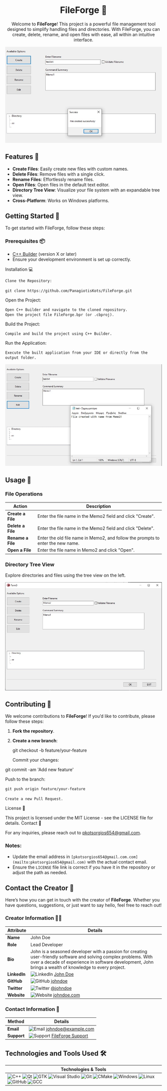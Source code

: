 <div align = "center">

# FileForge 🔨

</div>


<div align = "center">

    
Welcome to **FileForge**! This project is a powerful file management tool designed to simplify handling files and directories. With FileForge, you can create, delete, rename, and open files with ease, all within an intuitive interface.


</div>

<div align = "center">

    
![FileForge Logo](img/img.jpg) <!-- Replace with your logo URL -->


</div>


## Features 🌟

- **Create Files**: Easily create new files with custom names.
- **Delete Files**: Remove files with a single click.
- **Rename Files**: Effortlessly rename files.
- **Open Files**: Open files in the default text editor.
- **Directory Tree View**: Visualize your file system with an expandable tree view.
- **Cross-Platform**: Works on Windows platforms.

## Getting Started 🚀

To get started with FileForge, follow these steps:

### Prerequisites 📦

- [C++ Builder](https://www.embarcadero.com/products/delphi) (version X or later)
- Ensure your development environment is set up correctly.



Installation 💻

    Clone the Repository:

    git clone https://github.com/PanagiotisKots/FileForge.git
    

Open the Project:

    Open C++ Builder and navigate to the cloned repository.
    Open the project file FileForge.bpr (or .cbproj).

Build the Project:

    Compile and build the project using C++ Builder.

Run the Application:

    Execute the built application from your IDE or directly from the output folder.



![FileForge Logo](img/img2.jpg) <!-- Replace with your logo URL -->


## Usage 📘

### File Operations

| **Action**         | **Description**                                                              |
|--------------------|------------------------------------------------------------------------------|
| **Create a File**  | Enter the file name in the Memo2 field and click "Create".                   |
| **Delete a File**  | Enter the file name in the Memo2 field and click "Delete".                   |
| **Rename a File**  | Enter the old file name in Memo2, and follow the prompts to enter the new name. |
| **Open a File**    | Enter the file name in Memo2 and click "Open".                               |

### Directory Tree View

Explore directories and files using the tree view on the left.




![FileForge Logo](img/img1.jpg) <!-- Replace with your logo URL -->
## Contributing 🤝

We welcome contributions to **FileForge**! If you’d like to contribute, please follow these steps:

1. **Fork the repository**.
2. **Create a new branch**:

   git checkout -b feature/your-feature

    Commit your changes:



git commit -am 'Add new feature'

Push to the branch:



    git push origin feature/your-feature

    Create a new Pull Request.

License 📜

This project is licensed under the MIT License - see the LICENSE file for details.
Contact 📧

For any inquiries, please reach out to pkotsorgios654@gmail.com.



### Notes:
- Update the email address in `[pkotsorgios654@gmail.com.com](mailto:pkotsorgios654@gmail.com)` with the actual contact email.
- Ensure the `LICENSE` file link is correct if you have it in the repository or adjust the path as needed.





## Contact the Creator 🤝

Here’s how you can get in touch with the creator of **FileForge**. Whether you have questions, suggestions, or just want to say hello, feel free to reach out!
### Creator Information 🧑‍💻

| **Attribute**      | **Details**                                                                                          |
|--------------------|------------------------------------------------------------------------------------------------------|
| **Name**           | John Doe                                                                                             |
| **Role**           | Lead Developer                                                                                      |
| **Bio**            | John is a seasoned developer with a passion for creating user-friendly software and solving complex problems. With over a decade of experience in software development, John brings a wealth of knowledge to every project. |
| **LinkedIn**       | ![LinkedIn](https://img.shields.io/badge/LinkedIn-%230077B5.svg?style=for-the-badge&logo=linkedin&logoColor=white) [John Doe](https://linkedin.com/in/johndoe) |
| **GitHub**         | ![GitHub](https://img.shields.io/badge/GitHub-%23121011.svg?style=for-the-badge&logo=github&logoColor=white) [johndoe](https://github.com/johndoe)           |
| **Twitter**        | ![Twitter](https://img.shields.io/badge/Twitter-%231DA1F2.svg?style=for-the-badge&logo=twitter&logoColor=white) [@johndoe](https://twitter.com/johndoe)       |
| **Website**        | ![Website](https://img.shields.io/badge/Website-%234A90E2.svg?style=for-the-badge&logo=internet-explorer&logoColor=white) [johndoe.com](https://johndoe.com) |

### Contact Information 📧

| **Method**         | **Details**                                                                                          |
|--------------------|------------------------------------------------------------------------------------------------------|
| **Email**          | ![Email](https://img.shields.io/badge/email-D14836?style=for-the-badge&logo=gmail&logoColor=white) [johndoe@example.com](mailto:johndoe@example.com) |
| **Support**        | ![Support](https://img.shields.io/badge/support-%230A66C2.svg?style=for-the-badge&logo=telegram&logoColor=white) [FileForge Support](mailto:support@fileforge.com) |


## Technologies and Tools Used 🛠️

| **Technologies & Tools**                                                                                       |
|-----------------------------------------------------------------------------------------------------------------|
| ![C++](https://img.shields.io/badge/c++-%2300599C.svg?style=for-the-badge&logo=c%2B%2B&logoColor=white) ![Qt](https://img.shields.io/badge/Qt-%2341CD52.svg?style=for-the-badge&logo=qt&logoColor=white) ![GTK](https://img.shields.io/badge/GTK-%234A90E2.svg?style=for-the-badge&logo=gnome&logoColor=white) ![Visual Studio](https://img.shields.io/badge/Visual_Studio-5C2D91.svg?style=for-the-badge&logo=visual-studio&logoColor=white) ![Git](https://img.shields.io/badge/git-%23F05033.svg?style=for-the-badge&logo=git&logoColor=white) ![CMake](https://img.shields.io/badge/CMake-%23005C84.svg?style=for-the-badge&logo=cmake&logoColor=white) ![Windows](https://img.shields.io/badge/Windows-%230078D6.svg?style=for-the-badge&logo=windows&logoColor=white) ![Linux](https://img.shields.io/badge/Linux-%23FCC624.svg?style=for-the-badge&logo=linux&logoColor=black) ![GitHub](https://img.shields.io/badge/github-%23121011.svg?style=for-the-badge&logo=github&logoColor=white) ![GCC](https://img.shields.io/badge/GCC-%234EAA25.svg?style=for-the-badge&logo=gnu&logoColor=white) |

